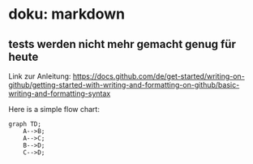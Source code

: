 # doku: markdown
## tests werden nicht mehr gemacht genug für heute

Link zur Anleitung: https://docs.github.com/de/get-started/writing-on-github/getting-started-with-writing-and-formatting-on-github/basic-writing-and-formatting-syntax

Here is a simple flow chart:

```mermaid
graph TD;
    A-->B;
    A-->C;
    B-->D;
    C-->D;
```